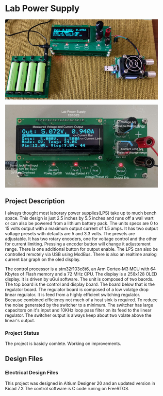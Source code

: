# Lab Power Supply
![Robot_Front](https://github.com/jerryok826/Lab-Power-Supply/blob/main/Pictures/lps_bat_lps_load.jpeg)

![Robot_Front](https://github.com/jerryok826/Lab-Power-Supply/blob/main/Pictures/lab_power_supply_2.jpeg)

## Project Description
I always thought most laborary power supplies(LPS) take up to much bench space. This design is just 2.5 inches by 5.5 inches and runs off a wall wart or can also be powered from a lithium battery pack. The units specs are 0 to 15 volts output with a maximum output current of 1.5 amps. It has two output voltage presets with defaults are 5 and 3.3 volts. The presets are adjustable. It has two rotary encoders, one for voltage control and the other for current limiting. Pressing a encoder button will change it adjustement range. There is one additional button for output enable. The LPS can also be controlled remotely via USB using ModBus. There is also an realtime analog current bar graph on the oled display.

The control processor is a stm32f103c8t6, an Arm Cortex-M3 MCU with 64 Kbytes of Flash memory and a 72 MHz CPU. The display is a 256x128 OLED display. It is driven by uGui software. The unit is composed of two baords. The top board is the control and display board. The board below that is the regulator board. The regulator board is composed of a low volatge drop linear regulator. It is feed from a highly efficient switching regulator. Because combined efficiency not much of a heat sink is required. To reduce the noise generated by the switcher to a minimum. The switcher has large capacitors on it's input and 10KHz loop pass filter on its feed to the linear regulator. The switcher output is always keep about two volate above the linear's output.

### Project Status
The project is basicly comlete. Working on improvements.

## Design Files
### Electrical Design Files
This project was designed in Altium Designer 20 and an updated version in Kicad 7.X The control software is C code runing on FreeRTOS. 


